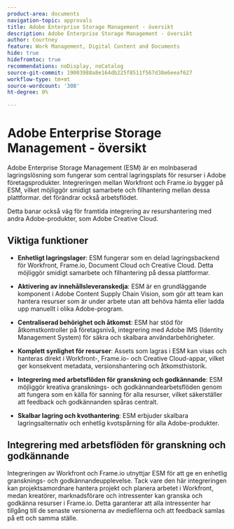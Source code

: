 ```yaml
---
product-area: documents
navigation-topic: approvals
title: Adobe Enterprise Storage Management - översikt
description: Adobe Enterprise Storage Management - översikt
author: Courtney
feature: Work Management, Digital Content and Documents
hide: true
hidefromtoc: true
recommendations: noDisplay, noCatalog
source-git-commit: 19003988a8e164db225f8511f567d38e6eeaf627
workflow-type: tm+mt
source-wordcount: '308'
ht-degree: 0%

---
```



# Adobe Enterprise Storage Management - översikt

Adobe Enterprise Storage Management (ESM) är en molnbaserad lagringslösning som fungerar som central lagringsplats för resurser i Adobe företagsprodukter. Integreringen mellan Workfront och Frame.io bygger på ESM, vilket möjliggör smidigt samarbete och filhantering mellan dessa plattformar. det förändrar också arbetsflödet.

Detta banar också väg för framtida integrering av resurshantering med andra Adobe-produkter, som Adobe Creative Cloud.

## Viktiga funktioner

* **Enhetligt lagringslager**: ESM fungerar som en delad lagringsbackend för Workfront, Frame.io, Document Cloud och Creative Cloud. Detta möjliggör smidigt samarbete och filhantering på dessa plattformar.

* **Aktivering av innehållsleveranskedja**: ESM är en grundläggande komponent i Adobe Content Supply Chain Vision, som gör att team kan hantera resurser som är under arbete utan att behöva hämta eller ladda upp manuellt i olika Adobe-program.

* **Centraliserad behörighet och åtkomst**: ESM har stöd för åtkomstkontroller på företagsnivå, integrering med Adobe IMS (Identity Management System) för säkra och skalbara användarbehörigheter.

* **Komplett synlighet för resurser**: Assets som lagras i ESM kan visas och hanteras direkt i Workfront-, Frame.io- och Creative Cloud-appar, vilket ger konsekvent metadata, versionshantering och åtkomsthistorik.

* **Integrering med arbetsflöden för granskning och godkännande**: ESM möjliggör kreativa gransknings- och godkännandearbetsflöden genom att fungera som en källa för sanning för alla resurser, vilket säkerställer att feedback och godkännanden spåras centralt.

* **Skalbar lagring och kvothantering**: ESM erbjuder skalbara lagringsalternativ och enhetlig kvotspårning för alla Adobe-produkter.

## Integrering med arbetsflöden för granskning och godkännande

Integreringen av Workfront och Frame.io utnyttjar ESM för att ge en enhetlig gransknings- och godkännandeupplevelse. Tack vare den här integreringen kan projektsamordnare hantera projekt och planera arbetet i Workfront, medan kreatörer, marknadsförare och intressenter kan granska och godkänna resurser i Frame.io. Detta garanterar att alla intressenter har tillgång till de senaste versionerna av mediefilerna och att feedback samlas på ett och samma ställe.

<!--For more information about the Workfront and Frame.io integration, see [Frame.io integration overview](/help/quicksilver/review-and-approve-work/native-integrations/frame-io/frame-int-overview.md).-->